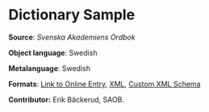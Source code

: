 # Dictionary Sample


**Source**: _Svenska Akademiens Ordbok_

**Object language**: Swedish

**Metalanguage**: Swedish

**Formats**: [Link to Online Entry](http://www.saob.se/artikel/?seek=talang#U_T185_123560), [XML](T_0185-0310_00083.xml), [Custom XML Schema](saobexport.xsd)

**Contributor:** Erik Bäckerud, SAOB. 
